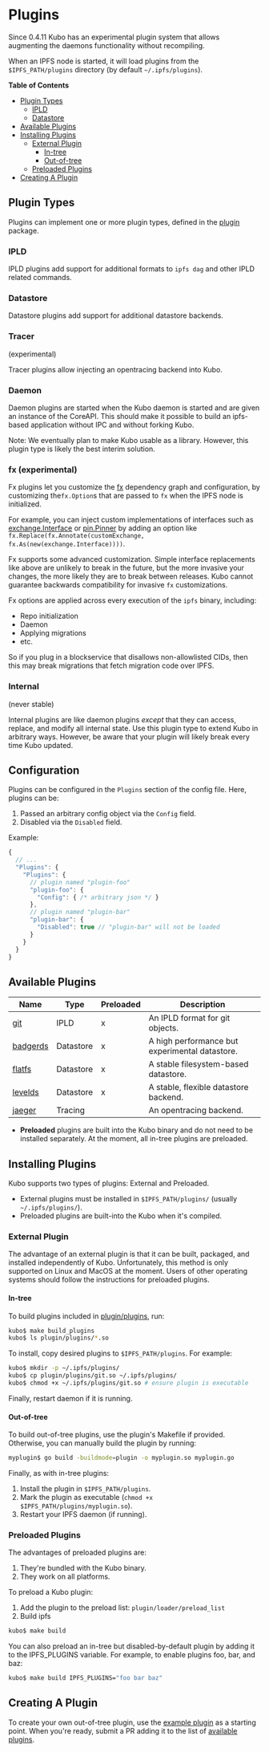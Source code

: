 # Plugins

Since 0.4.11 Kubo has an experimental plugin system that allows augmenting
the daemons functionality without recompiling.

When an IPFS node is started, it will load plugins from the `$IPFS_PATH/plugins`
directory (by default `~/.ipfs/plugins`).

**Table of Contents**

- [Plugin Types](#plugin-types)
    - [IPLD](#ipld)
    - [Datastore](#datastore)
- [Available Plugins](#available-plugins)
- [Installing Plugins](#installing-plugins)
    - [External Plugin](#external-plugin)
        - [In-tree](#in-tree)
        - [Out-of-tree](#out-of-tree)
    - [Preloaded Plugins](#preloaded-plugins)
- [Creating A Plugin](#creating-a-plugin)

## Plugin Types

Plugins can implement one or more plugin types, defined in the
[plugin](https://godoc.org/github.com/xbradylee/ipfs-kubo/plugin) package.

### IPLD

IPLD plugins add support for additional formats to `ipfs dag` and other IPLD
related commands.

### Datastore

Datastore plugins add support for additional datastore backends.

### Tracer

(experimental)

Tracer plugins allow injecting an opentracing backend into Kubo.

### Daemon

Daemon plugins are started when the Kubo daemon is started and are given an
instance of the CoreAPI. This should make it possible to build an ipfs-based
application without IPC and without forking Kubo.

Note: We eventually plan to make Kubo usable as a library. However, this
plugin type is likely the best interim solution.

### fx (experimental)

Fx plugins let you customize the [fx](https://pkg.go.dev/go.uber.org/fx) dependency graph and configuration,
by customizing the`fx.Option`s that are passed to `fx` when the IPFS node is initialized.

For example, you can inject custom implementations of interfaces such as [exchange.Interface](https://github.com/ipfs/go-ipfs-exchange-interface)
or [pin.Pinner](https://github.com/ipfs/go-ipfs-pinner) by adding an option like `fx.Replace(fx.Annotate(customExchange, fx.As(new(exchange.Interface))))`.

Fx supports some advanced customization. Simple interface replacements like above are unlikely to break in the future, 
but the more invasive your changes, the more likely they are to break between releases. Kubo cannot guarantee backwards
compatibility for invasive `fx` customizations.

Fx options are applied across every execution of the `ipfs` binary, including:

- Repo initialization
- Daemon
- Applying migrations
- etc.

So if you plug in a blockservice that disallows non-allowlisted CIDs, then this may break migrations
that fetch migration code over IPFS.

### Internal

(never stable)

Internal plugins are like daemon plugins _except_ that they can access, replace,
and modify all internal state. Use this plugin type to extend Kubo in
arbitrary ways. However, be aware that your plugin will likely break every time
Kubo updated.

## Configuration

Plugins can be configured in the `Plugins` section of the config file. Here,
plugins can be:

1. Passed an arbitrary config object via the `Config` field.
2. Disabled via the `Disabled` field.

Example:

```js
{
  // ...
  "Plugins": {
    "Plugins": {
      // plugin named "plugin-foo"
      "plugin-foo": {
        "Config": { /* arbitrary json */ }
      },
      // plugin named "plugin-bar"
      "plugin-bar": {
        "Disabled": true // "plugin-bar" will not be loaded
      }
    }
  }
}
```

## Available Plugins

| Name                                                                            | Type      | Preloaded | Description                                    |
|---------------------------------------------------------------------------------|-----------|-----------|------------------------------------------------|
| [git](https://github.com/xbradylee/ipfs-kubo/tree/master/plugin/plugins/git)           | IPLD      | x         | An IPLD format for git objects.                |
| [badgerds](https://github.com/xbradylee/ipfs-kubo/tree/master/plugin/plugins/badgerds) | Datastore | x         | A high performance but experimental datastore. |
| [flatfs](https://github.com/xbradylee/ipfs-kubo/tree/master/plugin/plugins/flatfs)     | Datastore | x         | A stable filesystem-based datastore.           |
| [levelds](https://github.com/xbradylee/ipfs-kubo/tree/master/plugin/plugins/levelds)   | Datastore | x         | A stable, flexible datastore backend.          |
| [jaeger](https://github.com/ipfs/go-jaeger-plugin)                              | Tracing   |           | An opentracing backend.                        |

* **Preloaded** plugins are built into the Kubo binary and do not need to be
  installed separately. At the moment, all in-tree plugins are preloaded.

## Installing Plugins

Kubo supports two types of plugins: External and Preloaded.

* External plugins must be installed in `$IPFS_PATH/plugins/` (usually
`~/.ipfs/plugins/`).
* Preloaded plugins are built-into the Kubo when it's compiled.

### External Plugin

The advantage of an external plugin is that it can be built, packaged, and
installed independently of Kubo. Unfortunately, this method is only supported
on Linux and MacOS at the moment. Users of other operating systems should follow
the instructions for preloaded plugins.

#### In-tree

To build plugins included in
[plugin/plugins](https://github.com/xbradylee/ipfs-kubo/tree/master/plugin/plugins),
run:

```bash
kubo$ make build_plugins
kubo$ ls plugin/plugins/*.so
```

To install, copy desired plugins to `$IPFS_PATH/plugins`. For example:

```bash
kubo$ mkdir -p ~/.ipfs/plugins/
kubo$ cp plugin/plugins/git.so ~/.ipfs/plugins/
kubo$ chmod +x ~/.ipfs/plugins/git.so # ensure plugin is executable
```

Finally, restart daemon if it is running.

#### Out-of-tree

To build out-of-tree plugins, use the plugin's Makefile if provided. Otherwise,
you can manually build the plugin by running:

```bash
myplugin$ go build -buildmode=plugin -o myplugin.so myplugin.go
```

Finally, as with in-tree plugins:

1. Install the plugin in `$IPFS_PATH/plugins`.
2. Mark the plugin as executable (`chmod +x $IPFS_PATH/plugins/myplugin.so`).
3. Restart your IPFS daemon (if running).

### Preloaded Plugins

The advantages of preloaded plugins are:

1. They're bundled with the Kubo binary.
2. They work on all platforms.

To preload a Kubo plugin:

1. Add the plugin to the preload list: `plugin/loader/preload_list`
2. Build ipfs
```bash
kubo$ make build
```

You can also preload an in-tree but disabled-by-default plugin by adding it to
the IPFS_PLUGINS variable. For example, to enable plugins foo, bar, and baz:

```bash
kubo$ make build IPFS_PLUGINS="foo bar baz"
```

## Creating A Plugin

To create your own out-of-tree plugin, use the [example
plugin](https://github.com/ipfs/go-ipfs-example-plugin/) as a starting point.
When you're ready, submit a PR adding it to the list of [available
plugins](#available-plugins).
